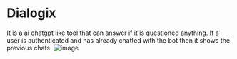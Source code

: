 # Dialogix
It is a ai chatgpt like tool that can answer if it is questioned anything.
If a user is authenticated and has already chatted with the bot then it shows the previous chats.
![image](https://github.com/noobtdbs/Dialogix/assets/101515827/8a9f76bf-0223-4f42-a529-452f14787df0)
